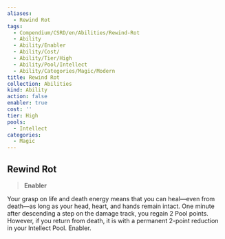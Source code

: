```yaml
---
aliases:
  - Rewind Rot
tags:
  - Compendium/CSRD/en/Abilities/Rewind-Rot
  - Ability
  - Ability/Enabler
  - Ability/Cost/
  - Ability/Tier/High
  - Ability/Pool/Intellect
  - Ability/Categories/Magic/Modern
title: Rewind Rot
collection: Abilities
kind: Ability
action: false
enabler: true
cost: ''
tier: High
pools:
  - Intellect
categories:
  - Magic
---
```

## Rewind Rot  
>**Enabler**    
  
Your grasp on life and death energy means that you can heal—even from death—as long as your head, heart, and hands remain intact. One minute after descending a step on the damage track, you regain 2 Pool points. However, if you return from death, it is with a permanent 2-point reduction in your Intellect Pool. Enabler.  
  
  
  
  
  
  
